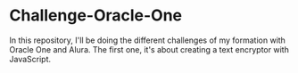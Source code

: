 # Challenge-Oracle-One
In this repository, I'll be doing the different challenges of my formation with Oracle One and Alura. The first one, it's about creating a text encryptor with JavaScript.
